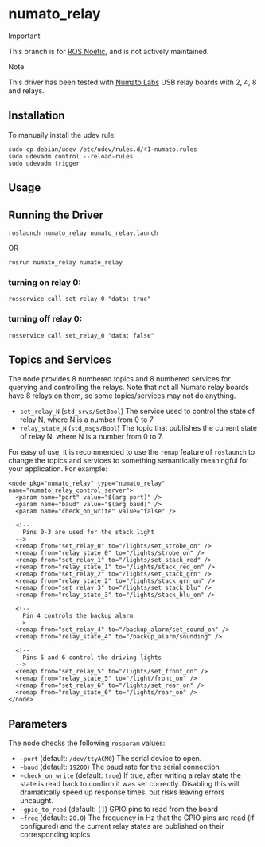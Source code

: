 # numato_relay

> [!IMPORTANT]  
> This branch is for [ROS Noetic](http://wiki.ros.org/noetic), and is not actively maintained.

> [!NOTE]  
> This driver has been tested with [Numato Labs](https://numato.com/) USB relay boards with 2, 4, 8 and relays.

## Installation

To manually install the udev rule:
```
sudo cp debian/udev /etc/udev/rules.d/41-numato.rules
sudo udevadm control --reload-rules
sudo udevadm trigger
```

## Usage

## Running the Driver

```
roslaunch numato_relay numato_relay.launch
```

OR

```
rosrun numato_relay numato_relay
```

### turning on relay 0:

```
rosservice call set_relay_0 "data: true"
```

### turning off relay 0:

```
rosservice call set_relay_0 "data: false"
```

## Topics and Services

The node provides 8 numbered topics and 8 numbered services for querying and controlling the relays.  Note that
not all Numato relay boards have 8 relays on them, so some topics/services may not do anything.

* `set_relay_N` (`std_srvs/SetBool`) The service used to control the state of relay N, where N is a number from 0 to 7
* `relay_state_N` (`std_msgs/Bool`) The topic that publishes the current state of relay N, where N is a number from 0
  to 7.

For easy of use, it is recommended to use the `remap` feature of `roslaunch` to change the topics and services to
something semantically meaningful for your application.  For example:

```
<node pkg="numato_relay" type="numato_relay" name="numato_relay_control_server">
  <param name="port" value="$(arg port)" />
  <param name="baud" value="$(arg baud)" />
  <param name="check_on_write" value="false" />

  <!--
    Pins 0-3 are used for the stack light
  -->
  <remap from="set_relay_0" to="/lights/set_strobe_on" />
  <remap from="relay_state_0" to="/lights/strobe_on" />
  <remap from="set_relay_1" to="/lights/set_stack_red" />
  <remap from="relay_state_1" to="/lights/stack_red_on" />
  <remap from="set_relay_2" to="/lights/set_stack_grn" />
  <remap from="relay_state_2" to="/lights/stack_grn_on" />
  <remap from="set_relay_3" to="/lights/set_stack_blu" />
  <remap from="relay_state_3" to="/lights/stack_blu_on" />

  <!--
    Pin 4 controls the backup alarm
  -->
  <remap from="set_relay_4" to="/backup_alarm/set_sound_on" />
  <remap from="relay_state_4" to="/backup_alarm/sounding" />

  <!--
    Pins 5 and 6 control the driving lights
  -->
  <remap from="set_relay_5" to="/lights/set_front_on" />
  <remap from="relay_state_5" to="/light/front_on" />
  <remap from="set_relay_6" to="/lights/set_rear_on" />
  <remap from="relay_state_6" to="/lights/rear_on" />
</node>
```

## Parameters

The node checks the following `rosparam` values:
* `~port` (default: `/dev/ttyACM0`) The serial device to open.
* `~baud` (default: `19200`) The baud rate for the serial connection
* `~check_on_write` (default: `true`) If true, after writing a relay state the state is read back to confirm it was
  set correctly.  Disabling this will dramatically speed up response times, but risks leaving errors uncaught.
* `~gpio_to_read` (default: `[]`) GPIO pins to read from the board
* `~freq` (default: `20.0`) The frequency in Hz that the GPIO pins are read (if configured) and the current relay states
  are published on their corresponding topics
